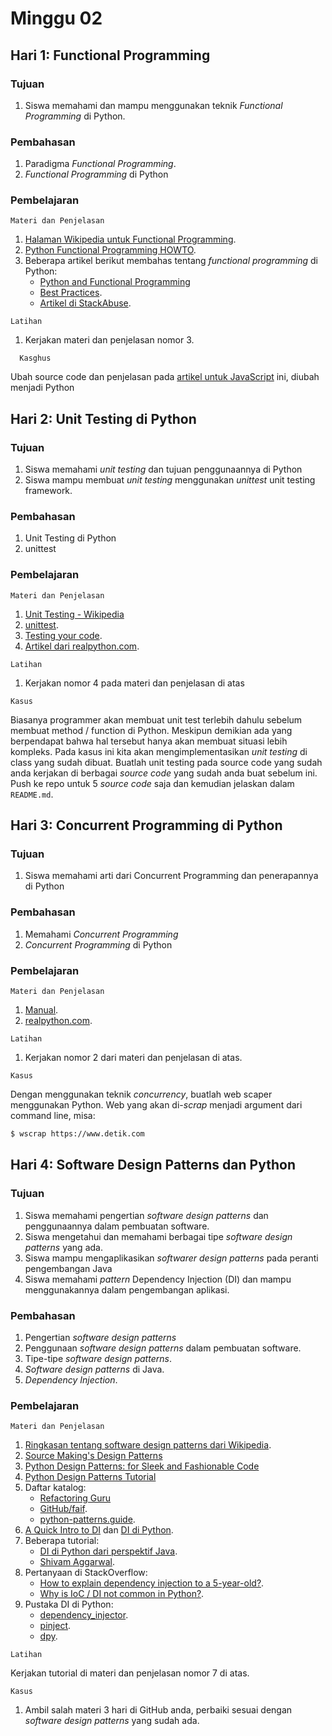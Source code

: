 # Minggu 02

## Hari 1: Functional Programming

### Tujuan

1. Siswa memahami dan mampu menggunakan teknik *Functional Programming* di Python.

### Pembahasan

1. Paradigma *Functional Programming*.
2. *Functional Programming* di Python

### Pembelajaran

```
Materi dan Penjelasan
```

1. [Halaman Wikipedia untuk Functional Programming](https://en.wikipedia.org/wiki/Functional_programming).
2. [Python Functional Programming HOWTO](https://docs.python.org/3.7/howto/functional.html).
3. Beberapa artikel berikut membahas tentang *functional programming* di Python:
    * [Python and Functional Programming](https://www.hackerearth.com/practice/python/functional-programming/functional-programming-1/tutorial/)
    * [Best Practices](https://kite.com/blog/python/functional-programming/).
    * [Artikel di StackAbuse](https://stackabuse.com/functional-programming-in-python/).

```
Latihan
```

1. Kerjakan materi dan penjelasan nomor 3.


```
  Kasghus
```

Ubah source code dan penjelasan pada [artikel untuk JavaScript](https://blog.bitsrc.io/understanding-higher-order-functions-in-javascript-75461803bad) ini, diubah menjadi Python


## Hari 2: Unit Testing di Python

### Tujuan

1. Siswa memahami *unit testing* dan tujuan penggunaannya di Python
2. Siswa mampu membuat *unit testing* menggunakan *unittest* unit testing framework.

### Pembahasan

1. Unit Testing di Python
2. unittest 

### Pembelajaran

```
Materi dan Penjelasan
```

1. [Unit Testing - Wikipedia](https://en.wikipedia.org/wiki/Unit_testing)
2. [unittest](https://docs.python.org/3/library/unittest.html).
3. [Testing your code](https://docs.python-guide.org/writing/tests/).
4. [Artikel dari realpython.com](https://realpython.com/python-testing/).


```
Latihan
```

1. Kerjakan nomor 4 pada materi dan penjelasan di atas


```
Kasus
```

Biasanya programmer akan membuat unit test terlebih dahulu sebelum membuat method / function di Python. Meskipun demikian ada yang berpendapat bahwa hal tersebut hanya akan membuat situasi lebih kompleks. Pada kasus ini kita akan mengimplementasikan *unit testing* di class yang sudah dibuat. Buatlah unit testing pada source code yang sudah anda kerjakan di berbagai *source code* yang sudah anda buat sebelum ini. Push ke repo untuk 5 *source code* saja dan kemudian jelaskan dalam `README.md`.


## Hari 3: Concurrent Programming di Python

### Tujuan

1. Siswa memahami arti dari Concurrent Programming dan penerapannya di Python

### Pembahasan

1. Memahami *Concurrent Programming*
2. *Concurrent Programming* di Python

### Pembelajaran

```
Materi dan Penjelasan
```

1. [Manual](https://docs.python.org/3/library/asyncio.html).
2. [realpython.com](https://realpython.com/python-concurrency/).

```
Latihan
```

1. Kerjakan nomor 2 dari materi dan penjelasan di atas.

```
Kasus
```

Dengan menggunakan teknik *concurrency*, buatlah web scaper menggunakan Python. Web yang akan
di-*scrap* menjadi argument dari command line, misa:

```bash
$ wscrap https://www.detik.com
```

## Hari 4: Software Design Patterns dan Python

### Tujuan

1. Siswa memahami pengertian *software design patterns* dan penggunaannya dalam pembuatan software.
2. Siswa mengetahui dan memahami berbagai tipe *software design patterns* yang ada.
3. Siswa mampu mengaplikasikan *softwarer design patterns* pada peranti pengembangan Java
4. Siswa memahami *pattern* Dependency Injection (DI) dan mampu menggunakannya dalam pengembangan aplikasi.

### Pembahasan

1. Pengertian *software design patterns*
2. Penggunaan *software design patterns* dalam pembuatan software.
3. Tipe-tipe *software design patterns*.
4. *Software design patterns* di Java.
5. *Dependency Injection*.

### Pembelajaran

```
Materi dan Penjelasan
```

1. [Ringkasan tentang software design patterns dari Wikipedia](https://en.wikipedia.org/wiki/Software_design_pattern).
2. [Source Making's Design Patterns](https://sourcemaking.com/design_patterns)
3. [Python Design Patterns: for Sleek and Fashionable Code](https://www.toptal.com/python/python-design-patterns)
4. [Python Design Patterns Tutorial](https://www.tutorialspoint.com/python_design_patterns/index.htm)
5. Daftar katalog:
    * [Refactoring Guru](https://refactoring.guru/design-patterns/python)
    * [GitHub/faif](https://github.com/faif/python-patterns).
    * [python-patterns.guide](https://python-patterns.guide).
6. [A Quick Intro to DI](https://www.freecodecamp.org/news/a-quick-intro-to-dependency-injection-what-it-is-and-when-to-use-it-7578c84fa88f/) dan [DI di Python](hhttps://wiki.python.org/moin/DependencyInjectionPattern). 
7. Beberapa tutorial:
    * [DI di Python dari perspektif Java](https://preslav.me/2018/12/20/dependency-injection-in-python/).
    * [Shivam Aggarwal](https://medium.com/@shivama205/dependency-injection-python-cb2b5f336dce).
8. Pertanyaan di StackOverflow:
    * [How to explain dependency injection to a 5-year-old?](https://stackoverflow.com/questions/1638919/how-to-explain-dependency-injection-to-a-5-year-old).
    * [Why is IoC / DI not common in Python?](https://stackoverflow.com/questions/2461702/why-is-ioc-di-not-common-in-python).
9. Pustaka DI di Python:
    * [dependency_injector](https://github.com/ets-labs/python-dependency-injector).
    * [pinject](https://github.com/google/pinject).
    * [dpy](https://github.com/google/dpy).

```
Latihan
```

Kerjakan tutorial di materi dan penjelasan nomor 7 di atas.


```
Kasus
```

1. Ambil salah materi 3 hari di GitHub anda, perbaiki sesuai dengan *software design patterns* yang sudah ada.


